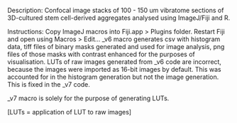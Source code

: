 Description:
Confocal image stacks of 100 - 150 um vibratome sections of 3D-cultured stem cell-derived aggregates analysed using ImageJ/Fiji and R. 

Instructions:
Copy ImageJ macros into Fiji.app > Plugins folder. Restart Fiji and open using Macros > Edit... 
_v6 macro generates csv with histogram data, tiff files of binary masks generated and used for image analysis, png files of those masks with contrast enhanced for the purposes of visualisation. LUTs of raw images generated from _v6 code are incorrect, because the images were imported as 16-bit images by default. This was accounted for in the histogram generation but not the image generation. This is fixed in the _v7 code.

_v7 macro is solely for the purpose of generating LUTs.

[LUTs = application of LUT to raw images]


